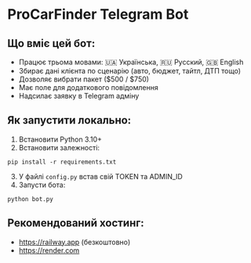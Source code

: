 
# ProCarFinder Telegram Bot

## Що вміє цей бот:
- Працює трьома мовами: 🇺🇦 Українська, 🇷🇺 Русский, 🇬🇧 English
- Збирає дані клієнта по сценарію (авто, бюджет, тайтл, ДТП тощо)
- Дозволяє вибрати пакет ($500 / $750)
- Має поле для додаткового повідомлення
- Надсилає заявку в Telegram адміну

## Як запустити локально:

1. Встановити Python 3.10+
2. Встановити залежності:
```
pip install -r requirements.txt
```
3. У файлі `config.py` встав свій TOKEN та ADMIN_ID
4. Запусти бота:
```
python bot.py
```

## Рекомендований хостинг:
- https://railway.app (безкоштовно)
- https://render.com

